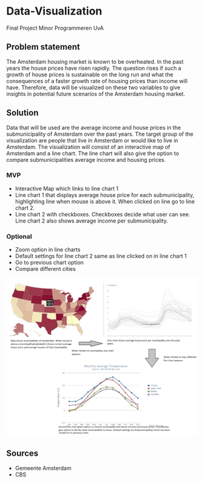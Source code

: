 # Data-Visualization
Final Project Minor Programmeren UvA

## Problem statement 
The Amsterdam housing market is known to be overheated. In the past years the house prices have risen rapidly. The question rises if such a growth of house prices is sustainable on the long run and what the consequences of a faster growth rate of housing prices than income will have. Therefore, data will be visualized on these two variables to give insights in potential future scenarios of the Amsterdam housing market.

## Solution
Data that will be used are the average income and house prices in the submunicipality of Amsterdam over the past years.
The target group of the visualization are people that live in Amsterdam or would like to live in Amsterdam.
The visualization will consist of an interactive map of Amsterdam and a line chart. The line chart will also give the option to compare submunicipalities average income and housing prices.

### MVP
- Interactive Map which links to line chart 1
- Line chart 1 that displays average house price for each submunicipality, highlighting line when mouse is above it.  When clicked on line go to line chart 2.
- Line chart 2 with checkboxes. Checkboxes decide what user can see. Line chart 2 also shows average income per submunicipality.

### Optional
- Zoom option in line charts
- Default settings for line chart 2 same as line clicked on in line chart 1
- Go to previous chart option
- Compare different cities

![What is this](Visualization.png)

## Sources
- Gemeente Amsterdam
- CBS

